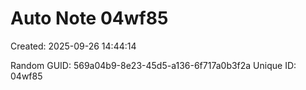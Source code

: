 ﻿# Auto Note 04wf85
Created: 2025-09-26 14:44:14

Random GUID: 569a04b9-8e23-45d5-a136-6f717a0b3f2a
Unique ID: 04wf85

